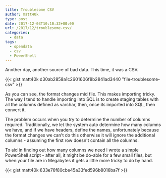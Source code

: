 ```yaml
---
title: Troublesome CSV
author: matt40k
type: post
date: 2017-12-03T10:10:32+00:00
url: /2017/12/troublesome-csv/
categories:
  - data
tags:
  - opendata
  - csv
  - PowerShell
---
```

Another day, another source of bad data. This time, it was a CSV.

{{< gist matt40k d30ab2858a1c2601606f8b2841ad3440 "file-troublesome-csv" >}}

As you can see, the format changes mid file. This makes importing tricky.
The way I tend to handle importing into SQL is to create staging tables with all the columns defined as varchar, then, once its imported into SQL, then convert it.

The problem occurs when you try to determine the number of columns required. Traditionally, we let the system auto determine how many columns we have, and if we have headers, define the names, unfortunately because the format changes we can't do this otherwise it will ignore the additional columns - assuming the first row doesn't contain all the columns.

To aid in finding out how many columns we need I wrote a simple PowerShell script - after all, it might be do-able for a few small files, but when your file are in Megabytes it gets a little more tricky to do by hand.

{{< gist matt40k 633e76f80cbe45a33fed596b8016ba7f >}}